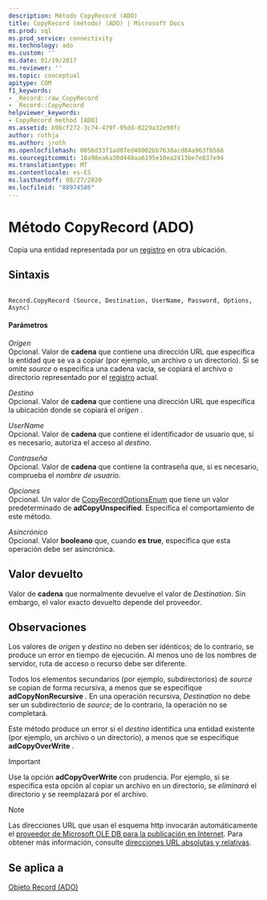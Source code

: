 ```yaml
---
description: Método CopyRecord (ADO)
title: CopyRecord (método) (ADO) | Microsoft Docs
ms.prod: sql
ms.prod_service: connectivity
ms.technology: ado
ms.custom: ''
ms.date: 01/19/2017
ms.reviewer: ''
ms.topic: conceptual
apitype: COM
f1_keywords:
- _Record::raw_CopyRecord
- _Record::CopyRecord
helpviewer_keywords:
- CopyRecord method [ADO]
ms.assetid: b9bcf272-3c74-479f-95dd-0229a32e98fc
author: rothja
ms.author: jroth
ms.openlocfilehash: 0056d33f1ad07ed48002bb7638acd84a963fb566
ms.sourcegitcommit: 18a98ea6a30d448aa6195e10ea2413be7e837e94
ms.translationtype: MT
ms.contentlocale: es-ES
ms.lasthandoff: 08/27/2020
ms.locfileid: "88974586"
---
```

# <a name="copyrecord-method-ado"></a>Método CopyRecord (ADO)
Copia una entidad representada por un [registro](./record-object-ado.md) en otra ubicación.  
  
## <a name="syntax"></a>Sintaxis  
  
```  
  
Record.CopyRecord (Source, Destination, UserName, Password, Options, Async)  
```  
  
#### <a name="parameters"></a>Parámetros  
 *Origen*  
 Opcional. Valor de **cadena** que contiene una dirección URL que especifica la entidad que se va a copiar (por ejemplo, un archivo o un directorio). Si se omite *source* o especifica una cadena vacía, se copiará el archivo o directorio representado por el [registro](./record-object-ado.md) actual.  
  
 *Destino*  
 Opcional. Valor de **cadena** que contiene una dirección URL que especifica la ubicación donde se copiará el *origen* .  
  
 *UserName*  
 Opcional. Valor de **cadena** que contiene el identificador de usuario que, si es necesario, autoriza el acceso al *destino*.  
  
 *Contraseña*  
 Opcional. Valor de **cadena** que contiene la contraseña que, si es necesario, comprueba el *nombre de usuario*.  
  
 *Opciones*  
 Opcional. Un valor de [CopyRecordOptionsEnum](./copyrecordoptionsenum.md) que tiene un valor predeterminado de **adCopyUnspecified**. Especifica el comportamiento de este método.  
  
 *Asincrónico*  
 Opcional. Valor **booleano** que, cuando **es true**, especifica que esta operación debe ser asincrónica.  
  
## <a name="return-value"></a>Valor devuelto  
 Valor de **cadena** que normalmente devuelve el valor de *Destination*. Sin embargo, el valor exacto devuelto depende del proveedor.  
  
## <a name="remarks"></a>Observaciones  
 Los valores de *origen* y *destino* no deben ser idénticos; de lo contrario, se produce un error en tiempo de ejecución. Al menos uno de los nombres de servidor, ruta de acceso o recurso debe ser diferente.  
  
 Todos los elementos secundarios (por ejemplo, subdirectorios) de *source* se copian de forma recursiva, a menos que se especifique **adCopyNonRecursive** . En una operación recursiva, *Destination* no debe ser un subdirectorio de *source*; de lo contrario, la operación no se completará.  
  
 Este método produce un error si el *destino* identifica una entidad existente (por ejemplo, un archivo o un directorio), a menos que se especifique **adCopyOverWrite** .  
  
> [!IMPORTANT]
>  Use la opción **adCopyOverWrite** con prudencia. Por ejemplo, si se especifica esta opción al copiar un archivo en un directorio, se *eliminará* el directorio y se reemplazará por el archivo.  
  
> [!NOTE]
>  Las direcciones URL que usan el esquema http invocarán automáticamente el [proveedor de Microsoft OLE DB para la publicación en Internet](../../guide/appendixes/microsoft-ole-db-provider-for-internet-publishing.md). Para obtener más información, consulte [direcciones URL absolutas y relativas](../../guide/data/absolute-and-relative-urls.md).  
  
## <a name="applies-to"></a>Se aplica a  
 [Objeto Record (ADO)](./record-object-ado.md)